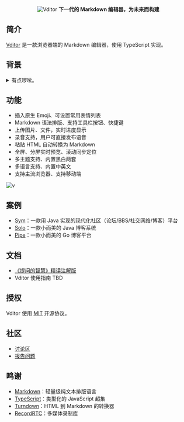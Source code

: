 <p align="center">
<br><br>
<img alt="Vditor" src="https://user-images.githubusercontent.com/873584/52320007-9980bf00-2a07-11e9-8acc-0fb5a7fab8c9.png" />
<strong>下一代的 Markdown 编辑器，为未来而构建</strong>
</p>

## 简介

[Vditor](https://github.com/b3log/vditor) 是一款浏览器端的 Markdown 编辑器，使用 TypeScript 实现。

## 背景

<details>
<summary>有点啰嗦。</summary>
<br>

我们在开发 [Sym](https://github.com/b3log/symphony) 的初期是直接使用 WYSIWYG 富文本编辑器的。那时候基于 HTML 的编辑器非常流行，项目中引用起来也很方便，也符合用户当时的使用习惯。

后来，Markdown 的崛起逐步改变了大家的排版方式。再加上我们其他几个项目都是面向程序员用户的，所以迁移到 md 上也是大势所趋。我们选择了 [CodeMirror](https://github.com/codemirror/CodeMirror)，这是一款优秀的编辑器，它对开发者提供了丰富的编程接口，对各种浏览器的兼容性也比较好。

再后来，随着我们项目业务需求方面的沉淀，使用 CodeMirror 有时候会感到比较“笨重”。比如要实现 @自动完成用户名列表、插入 Emoji、上传文件等就需要比较深入的二次开发，而这些业务需求恰恰是很多项目场景共有且必备的。

终于，我们决定开始在 Sym 中自己实现编辑器。随着几个版本的迭代，Sym 的编辑器也日趋成熟。在我们运营的社区[黑客派](https://hacpai.com)上陆续有人问我们是否能将编辑器单独抽离出来提供给大家使用。与此同时，我们的前端主程 [V](https://hacpai.com/member/Vanessa) 同学对于维护分散在各个项目中的编辑器也感到有点力不从心，外加她最近在学 TypeScript 正好需要练手实践，所以就决定使用 ts 来实现一个全新的浏览器端 md 编辑器。

于是，Vditor 就这样诞生了。
</details>

## 功能

* 插入原生 Emoji、可设置常用表情列表
* Markdown 语法排版、支持工具栏按钮、快捷键
* 上传图片、文件，实时进度显示
* 录音支持，用户可直接发布语音
* 粘贴 HTML 自动转换为 Markdown
* 全屏、分屏实时预览、滚动同步定位
* 多主题支持、内置黑白两套
* 多语言支持、内置中英文
* 支持主流浏览器、支持移动端

![v](https://user-images.githubusercontent.com/873584/52259243-fc694c00-295c-11e9-92e8-a0280de2b766.png)

## 案例

* [Sym](https://github.com/b3log/symphony)：一款用 Java 实现的现代化社区（论坛/BBS/社交网络/博客）平台
* [Solo](https://github.com/b3log/solo)：一款小而美的 Java 博客系统
* [Pipe](https://github.com/b3log/pipe)：一款小而美的 Go 博客平台

## 文档

* [《提问的智慧》精读注解版](https://hacpai.com/article/1536377163156)
* Vditor 使用指南 TBD

## 授权

Vditor 使用 [MIT](https://opensource.org/licenses/MIT) 开源协议。

## 社区

* [讨论区](https://hacpai.com/tag/vditor)
* [报告问题](https://github.com/b3log/viditor/issues/new/choose)

## 鸣谢

* [Markdown](https://en.wikipedia.org/wiki/Markdown)：轻量级纯文本排版语言
* [TypeScript](https://github.com/Microsoft/TypeScript)：类型化的 JavaScript 超集
* [Turndown](https://github.com/domchristie/turndown)：HTML 到 Markdown 的转换器
* [RecordRTC](https://github.com/muaz-khan/RecordRTC)：多媒体录制库